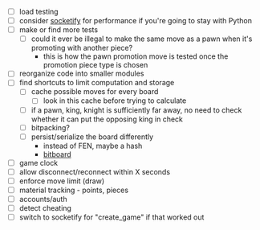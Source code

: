 - [ ] load testing
- [ ] consider [socketify][1] for performance if you're going to stay with Python
- [ ] make or find more tests
    - [ ] could it ever be illegal to make the same move as a pawn when it's promoting with another piece?
        - this is how the pawn promotion move is tested once the promotion piece type is chosen
- [ ] reorganize code into smaller modules
- [ ] find shortcuts to limit computation and storage
  - [ ] cache possible moves for every board
    - [ ] look in this cache before trying to calculate
  - [ ] if a pawn, king, knight is sufficiently far away, no need to check whether it can put the opposing king in check
  - [ ] bitpacking?
  - [ ] persist/serialize the board differently
    - instead of FEN, maybe a hash
    - [bitboard](https://blog.devgenius.io/improve-as-a-software-engineer-by-writing-a-chess-engine-c360109371aa)
- [ ] game clock
- [ ] allow disconnect/reconnect within X seconds
- [ ] enforce move limit (draw)
- [ ] material tracking - points, pieces
- [ ] accounts/auth
- [ ] detect cheating
- [ ] switch to socketify for "create_game" if that worked out

[1]: https://docs.socketify.dev/websockets-backpressure.html
